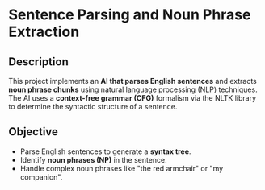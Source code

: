 # Sentence Parsing and Noun Phrase Extraction

## Description
This project implements an **AI that parses English sentences** and extracts **noun phrase chunks** using natural language processing (NLP) techniques.  
The AI uses a **context-free grammar (CFG)** formalism via the NLTK library to determine the syntactic structure of a sentence.

## Objective
- Parse English sentences to generate a **syntax tree**.  
- Identify **noun phrases (NP)** in the sentence.  
- Handle complex noun phrases like "the red armchair" or "my companion".  


